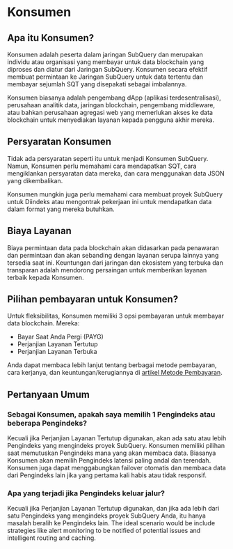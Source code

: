 # Konsumen

## Apa itu Konsumen?

Konsumen adalah peserta dalam jaringan SubQuery dan merupakan individu atau organisasi yang membayar untuk data blockchain yang diproses dan diatur dari Jaringan SubQuery. Konsumen secara efektif membuat permintaan ke Jaringan SubQuery untuk data tertentu dan membayar sejumlah SQT yang disepakati sebagai imbalannya.

Konsumen biasanya adalah pengembang dApp (aplikasi terdesentralisasi), perusahaan analitik data, jaringan blockchain, pengembang middleware, atau bahkan perusahaan agregasi web yang memerlukan akses ke data blockchain untuk menyediakan layanan kepada pengguna akhir mereka.

## Persyaratan Konsumen

Tidak ada persyaratan seperti itu untuk menjadi Konsumen SubQuery. Namun, Konsumen perlu memahami cara mendapatkan SQT, cara mengiklankan persyaratan data mereka, dan cara menggunakan data JSON yang dikembalikan.

Konsumen mungkin juga perlu memahami cara membuat proyek SubQuery untuk Diindeks atau mengontrak pekerjaan ini untuk mendapatkan data dalam format yang mereka butuhkan.

## Biaya Layanan

Biaya permintaan data pada blockchain akan didasarkan pada penawaran dan permintaan dan akan sebanding dengan layanan serupa lainnya yang tersedia saat ini. Keuntungan dari jaringan dan ekosistem yang terbuka dan transparan adalah mendorong persaingan untuk memberikan layanan terbaik kepada Konsumen.

## Pilihan pembayaran untuk Konsumen?

Untuk fleksibilitas, Konsumen memiliki 3 opsi pembayaran untuk membayar data blockchain. Mereka:

- Bayar Saat Anda Pergi (PAYG)
- Perjanjian Layanan Tertutup
- Perjanjian Layanan Terbuka

Anda dapat membaca lebih lanjut tentang berbagai metode pembayaran, cara kerjanya, dan keuntungan/kerugiannya di [artikel Metode Pembayaran](./payment-methods.md).

## Pertanyaan Umum

### Sebagai Konsumen, apakah saya memilih 1 Pengindeks atau beberapa Pengindeks?

Kecuali jika Perjanjian Layanan Tertutup digunakan, akan ada satu atau lebih Pengindeks yang mengindeks proyek SubQuery. Konsumen memiliki pilihan saat memutuskan Pengindeks mana yang akan membaca data. Biasanya Konsumen akan memilih Pengindeks latensi paling andal dan terendah. Konsumen juga dapat menggabungkan failover otomatis dan membaca data dari Pengindeks lain jika yang pertama kali habis atau tidak responsif.

### Apa yang terjadi jika Pengindeks keluar jalur?

Kecuali jika Perjanjian Layanan Tertutup digunakan, dan jika ada lebih dari satu Pengindeks yang mengindeks proyek SubQuery Anda, itu hanya masalah beralih ke Pengindeks lain. The ideal scenario would be include strategies like alert monitoring to be notified of potential issues and intelligent routing and caching.
